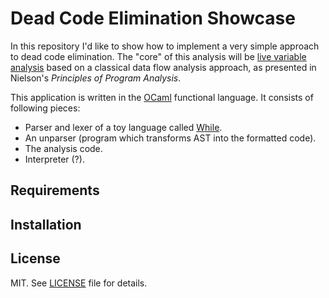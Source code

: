 # Dead Code Elimination Showcase 

In this repository I'd like to show how to implement a very simple approach to
dead code elimination. The "core" of this analysis will be [live variable
analysis](https://en.wikipedia.org/wiki/Live_variable_analysis) based on a
classical data flow analysis approach, as presented in Nielson's _Principles of
Program Analysis_.

This application is written in the [OCaml](https://ocaml.org/) functional language. 
It consists of following pieces:

* Parser and lexer of a toy language called
  [While](https://en.wikipedia.org/wiki/While_loop#While_programming_language).
* An unparser (program which transforms AST into the formatted code).
* The analysis code.
* Interpreter (?).

## Requirements

## Installation 

## License

MIT. See [LICENSE](LICENSE) file for details.
